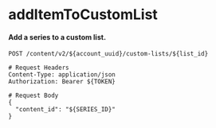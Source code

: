 addItemToCustomList
===========

#### Add a series to a custom list.

```http
POST /content/v2/${account_uuid}/custom-lists/${list_id}

# Request Headers
Content-Type: application/json
Authorization: Bearer ${TOKEN}

# Request Body
{
  "content_id": "${SERIES_ID}"
}
```